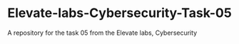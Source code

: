 # Elevate-labs-Cybersecurity-Task-05
A repository for the task 05 from the Elevate labs, Cybersecurity
